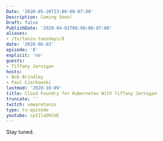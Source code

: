 ```yaml
---
Date: '2020-05-26T13:00:00-07:00'
Description: Coming Soon!
Draft: false
PublishDate: '2020-04-01T00:00:00-07:00'
aliases:
- /tv/tanzu-tuesdays/8
date: '2020-06-03'
episode: '8'
explicit: 'no'
guests:
- Tiffany Jernigan
hosts:
- Bob Brindley
- Paul Czarkowski
lastmod: '2020-10-09'
title: Cloud Foundry for Kubernetes With Tiffany Jernigan
truncate: ''
twitch: vmwaretanzu
type: tv-episode
youtube: cpI1laOhCmE
---
```


Stay tuned.